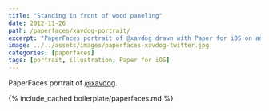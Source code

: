 ```yaml
---
title: "Standing in front of wood paneling"
date: 2012-11-26
path: /paperfaces/xavdog-portrait/
excerpt: "PaperFaces portrait of @xavdog drawn with Paper for iOS on an iPad."
image: ../../assets/images/paperfaces-xavdog-twitter.jpg
categories: [paperfaces]
tags: [portrait, illustration, Paper for iOS]
---
```


PaperFaces portrait of [@xavdog](https://twitter.com/xavdog).

{% include_cached boilerplate/paperfaces.md %}
